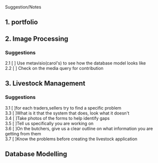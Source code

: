 Suggestion/Notes

## 1. portfolio

## 2. Image Processing

### Suggestions

2.1 [ ] Use metavisio(carol's) to see how the database model looks like  
2.2 [ ] Check on the media query for contribution

## 3. Livestock Management

### Suggestions

3.1 [ ]for each traders,sellers try to find a specific problem  
3.3 [ ]What is it that the system that does, look what it doesn't  
3.4 [ ]Take photos of the forms to help identify gaps  
3.5 [ ]Tell us specifically you are working on  
3.6 [ ]On the butchers, give us a clear outline on what information you are getting from them  
3.7 [ ]Know the problems before creating the livestock application

## Database Modelling
